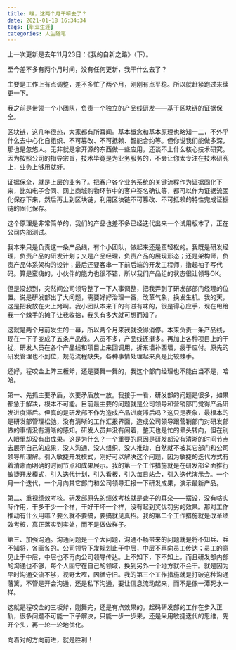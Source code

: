 ```yaml
---
title: 嘿，这两个月干嘛去了？
date: 2021-01-18 16:34:34
tags: [职业生涯]
categories: 人生随笔
---
```

上一次更新是去年11月23日：《我的自新之路》（下）。

至今差不多有两个月时间，没有任何更新，我干什么去了？

主要是工作上有点调整，差不多忙了两个月，刚刚有点平稳。所以就赶紧跑过来续更一下。

我之前是带领一个小团队，负责一个独立的产品线研发——基于区块链的证据保全。

区块链，这几年很热，大家都有所耳闻。基本概念和基本原理也略知一二，不外乎什么去中心化自组织、不可篡改、不可抵赖、智能合约等。但你说我们能做多深，那也是忽悠人。无非就是拿开源的东西做一些应用，还谈不上什么核心技术研究。因为按照公司的指导宗旨，技术毕竟是为业务服务的，不会让你太专注在技术研究上，业务上够用就好。

证据保全，就是上层的业务了。把客户各个业务系统的关键流程作为证据固化下来，比如电子合同、网上商城购物环节中的客户签名确认等，都可以作为证据流固化保存下来，然后再上到区块链，利用区块链不可篡改、不可抵赖的特性完成证据链的固化保存。

这个原理是非常简单的，我们的产品也差不多已经迭代出来一个试用版本了，正在公司内部测试。

我本来只是负责这一条产品线，有个小团队，做起来还是蛮轻松的。我既是研发经理，负责产品的研发计划；又是产品经理，负责产品的展现形态；还是架构师，负责产品体系架构的设计；最后还要客串一下前后端的开发工程师，撸起袖子写代码。算是蛮嗨的，小伙伴的能力也很不错，所以我们产品组的状态很让领导OK。

但是没想到，突然间公司领导整了一下人事调整，把我弄到了研发部部门经理的位置。说是研发部出了大问题，需要好好治理一番，改革气象，换发生机。我的天，这是把我放在火上烤啊。我小团队本来干的有滋有味的，很是得心应手，现在甩给我一个棘手的摊子让我收拾，我头有多大就可想而知了。

这就是两个月前发生的一幕，所以两个月来我就没得消停。本来负责一条产品线，现在一下子变成了五条产品线。人员不多，产品线还挺多。再加上各种项目上的干扰，研发人员在各个产品线和项目上来回调用，拆东墙补西墙，疲于应付。原先的研发管理也不到位，规范流程缺失，各种事情处理起来真是比较棘手。

还好，程咬金上阵三板斧，还是要舞一舞的，我这个部门经理也不能白当不是，哈哈。

第一、先抓主要矛盾，次要矛盾放一放。我接手一看，研发部的问题是很多，如果都急于解决，根本不可能。目前最主要的问题就是公司领导和营销部门觉得产品研发进度滞后。但真的是研发部不作为造成产品进度滞后吗？这只是表象，最根本的是研发部管理松弛，没有清晰的工作汇报界面，造成公司领导跟营销部门对研发部做的事情没有清晰的感知。研发人员并没有闲着，整天也是忙的晕头转向，但在别人眼里却没有出成果。这是为什么？一个重要的原因是研发部没有清晰的时间节点去展示自己的成果，没人沟通、没人组织、没人推动，自然就不被其它部门和公司领导所理解。引入敏捷开发模式，刚好可以解决这个问题，因为敏捷的迭代方式有着清晰而明确的时间节点和成果展示。我的第一个工作措施就是在研发部全面推行敏捷开发模式，引入迭代计划，引入看板，引入每日站会，引入迭代演示会。一个月一个迭代，一个月向其它部门和公司领导汇报一下研发成果，演示最新产品。

第二、重视绩效考核。研发部原先的绩效考核就是聋子的耳朵——摆设，没有啥实际作用，干多干少一个样，干好干坏一个样，没有起到奖优罚劣的效果。那对工作推动有什么用嘛？要么就不要搞，要搞就见真招。我的第二个工作措施就是改革绩效考核，真正落实到实处，而不是做做样子。

第三、加强沟通。沟通问题是一个大问题，沟通不畅带来的问题就是将不知兵、兵不知将，各画各的。公司领导下发规划止于中层，中层不再向员工传达；员工的意见止于中层，中层也不再向公司领导传达。上不知下，下不知上。而且研发部内部的沟通也不够，每个人固守在自己的领域，换到另外一个地方就不会干。就是因为平时沟通交流不够，视野太窄，因循守旧。我的第三个工作措施就是打破这种沟通藩篱，不管是开会沟通，还是私下沟通，要让信息流动起来，而不是像一潭死水一样。

这就是程咬金的三板斧，刚舞完，还是有点效果的。起码研发部的工作在步入正轨，很多问题不可能一下子解决，只能一步一步来，还是采用敏捷迭代的思维，先开个头，再一轮一轮地优化。

向着对的方向前进，就是胜利！
